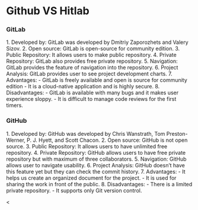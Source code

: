 <h1>Github VS Hitlab</h1>
<h3>GitLab</h3>
<p>
 1. Developed by: GitLab was developed by Dmitriy Zaporozhets and Valery Sizov.
 2. Open source: GitLab is open-source for community edition.
 3. Public Repository: It allows users to make public repository.
 4. Private Repository: GitLab also provides free private repository.
 5. Navigation: GitLab provides the feature of navigation into the repository.
 6. Project Analysis: GitLab provides user to see project development charts.
 7. Advantages: - GitLab is freely available and open is source for community edition
- It is a cloud-native application and is highly secure.
 8. Disadvantages: - GitLab is available with many bugs and it makes user experience sloppy.
- It is difficult to manage code reviews for the first timers.
</p>
<h3>GitHub</h3>
<p>
 1. Developed by: GitHub was developed by Chris Wanstrath, Tom Preston-Werner, P. J. Hyett, and Scott Chacon.
 2. Open source: GitHub is not open source.
 3. Public Repository: It allows users to have unlimited free repository.
 4. Private Repository: GitHub allows users to have free private repository but with maximum of three collaborators.
 5. Navigation: GitHub allows user to navigate usability.
 6. Project Analysis: GitHub doesn’t have this feature yet but they can check the commit history.
 7. Advantages: - It helps us create an organized document for the project.
- It is used for sharing the work in front of the public.
 8. Disadvantages: - There is a limited private repository.
- It supports only Git version control.
</p>
<
